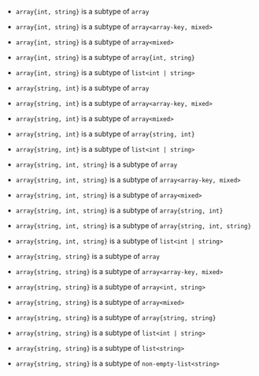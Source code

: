 - `array{int, string}` is a subtype of `array`
- `array{int, string}` is a subtype of `array<array-key, mixed>`
- `array{int, string}` is a subtype of `array<mixed>`
- `array{int, string}` is a subtype of `array{int, string}`
- `array{int, string}` is a subtype of `list<int | string>`

- `array{string, int}` is a subtype of `array`
- `array{string, int}` is a subtype of `array<array-key, mixed>`
- `array{string, int}` is a subtype of `array<mixed>`
- `array{string, int}` is a subtype of `array{string, int}`
- `array{string, int}` is a subtype of `list<int | string>`

- `array{string, int, string}` is a subtype of `array`
- `array{string, int, string}` is a subtype of `array<array-key, mixed>`
- `array{string, int, string}` is a subtype of `array<mixed>`
- `array{string, int, string}` is a subtype of `array{string, int}`
- `array{string, int, string}` is a subtype of `array{string, int, string}`
- `array{string, int, string}` is a subtype of `list<int | string>`

- `array{string, string}` is a subtype of `array`
- `array{string, string}` is a subtype of `array<array-key, mixed>`
- `array{string, string}` is a subtype of `array<int, string>`
- `array{string, string}` is a subtype of `array<mixed>`
- `array{string, string}` is a subtype of `array{string, string}`
- `array{string, string}` is a subtype of `list<int | string>`
- `array{string, string}` is a subtype of `list<string>`
- `array{string, string}` is a subtype of `non-empty-list<string>`
